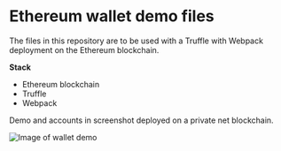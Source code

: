 # Ethereum wallet demo files

The files in this repository are to be used with a Truffle with Webpack deployment on the Ethereum blockchain.

**Stack**
* Ethereum blockchain
* Truffle
* Webpack

Demo and accounts in screenshot deployed on a private net blockchain.

![Image of wallet demo](https://github.com/lynkr/eth-wallet-essentials/blob/master/img/wallet-transaction-example.png)

